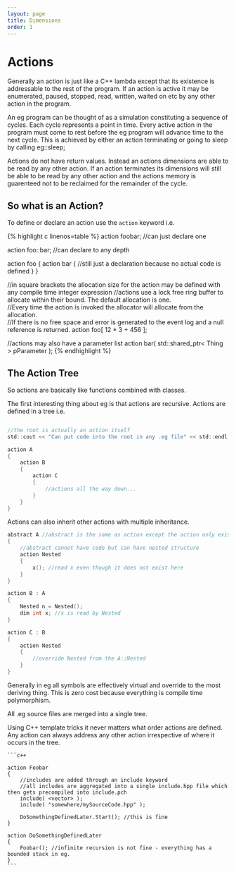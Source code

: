 ```yaml
---
layout: page
title: Dimensions
order: 1
---
```


# Actions

Generally an action is just like a C++ lambda except that its existence is addressable to the rest of the program.  If an action is active it may be enumerated, paused, stopped, read, written, waited on etc by any other action in the program.  

An eg program can be thought of as a simulation constituting a sequence of cycles.  Each cycle represents a point in time.  Every active action in the program must come to rest before the eg program will advance time to the next cycle.  This is achieved by either an action terminating or going to sleep by calling eg::sleep;

Actions do not have return values.  Instead an actions dimensions are able to be read by any other action.  If an action terminates its dimensions will still be able to be read by any other action and the actions memory is guarenteed not to be reclaimed for the remainder of the cycle.

## So what is an Action?

To define or declare an action use the `action` keyword i.e.

{% highlight c linenos=table %}
action foobar; //can just declare one

action foo::bar; //can declare to any depth

action foo
{
    action bar
    {
        //still just a declaration because no actual code is defined
    }
}

//in square brackets the allocation size for the action may be defined with any compile time integer expression
//actions use a lock free ring buffer to allocate within their bound.  The default allocation is one.  
//Every time the action is invoked the allocator will allocate from the allocation.  
//If there is no free space and error is generated to the event log and a null reference is returned.
action foo[ 12 * 3 + 456 ];

//actions may also have a parameter list
action bar( std::shared_ptr< Thing > pParameter ); 
{% endhighlight %}
    
## The Action Tree

So actions are basically like functions combined with classes.

The first interesting thing about eg is that actions are recursive.  Actions are defined in a tree i.e.

```c

//the root is actually an action itself
std::cout << "Can put code into the root in any .eg file" << std::endl;

action A
{
    action B
    {
        action C
        {
            //actions all the way down...
        }
    }
}
```
    
Actions can also inherit other actions with multiple inheritance. 


```c
abstract A //abstract is the same as action except the action only exists when inherited
{
    //abstract cannot have code but can have nested structure
    action Nested
    {
        x(); //read x even though it does not exist here
    }
}

action B : A
{
    Nested n = Nested();
    dim int x; //x is read by Nested
}

action C : B
{
    action Nested
    {
        //override Nested from the A::Nested
    }
}
```

Generally in eg all symbols are effectively virtual and override to the most deriving thing.  This is zero cost because everything is compile time polymorphism.
    
All .eg source files are merged into a single tree.

Using C++ template tricks it never matters what order actions are defined.  Any action can always address any other action irrespective of where it occurs in the tree.

    ```c++
    
    action Foobar
    {
        //includes are added through an include keyword
        //all includes are aggregated into a single include.hpp file which then gets precompiled into include.pch
        include( <vector> );
        include( "somewhere/mySourceCode.hpp" );
    
        DoSomethingDefinedLater.Start(); //this is fine
    }
    
    action DoSomethingDefinedLater
    {
        Foobar(); //infinite recursion is not fine - everything has a bounded stack in eg.
    }
    ```
    
